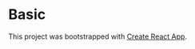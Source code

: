 # Basic

This project was bootstrapped with [Create React App](https://github.com/facebookincubator/create-react-app).
